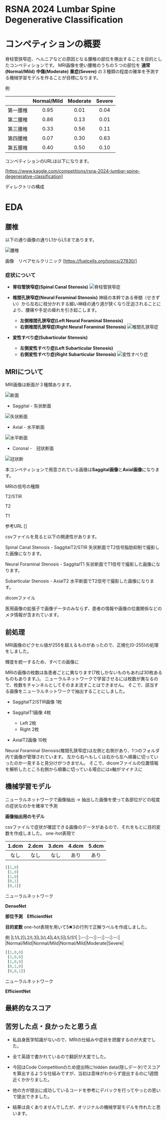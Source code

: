 # RSNA 2024 Lumbar Spine Degenerative Classification

# コンペティションの概要

脊柱管狭窄症、ヘルニアなどの原因となる腰椎の部位を検出することを目的としたコンペティションです。
MRI画像を使い腰椎のうちの５つの部位を **通常(Normal/Mild)** **中傷(Moderate)** **重症(Severe)** の３種類の程度の確率を予測する機械学習モデルを作ることが目標になります。

例

|    |Normal/Mild|Moderate|Severe|
|:--:|:--:|:--:|:--:|
|第一腰椎|0.95|0.01|0.04|
|第二腰椎|0.86|0.13|0.01|
|第三腰椎|0.33|0.56|0.11|
|第四腰椎|0.07|0.30|0.63|
|第五腰椎|0.40|0.50|0.10|

コンペティションのURLは以下になります。

[https://www.kaggle.com/competitions/rsna-2024-lumbar-spine-degenerative-classification]

ディレクトリの構成

# EDA

## 腰椎

以下の通り画像の通りL1からL5まであります。

![腰椎](https://fuelcells.org/wp/wp-content/uploads/2023/11/intervertebral-disc.jpg.webp)

画像　リペアセルクリニック
[https://fuelcells.org/topics/27830/]

### 症状について

* **脊柱管狭窄症(Spinal Canal Stenosis)**
![脊柱管狭窄症]()

* **椎間孔狭窄症(Neural Foraminal Stenosis)**
神経の本幹である脊髄（せきずい）から左右に枝分かれする細い神経の通り道が狭くなり圧迫されることにより、腰痛や手足の痺れを引き起こします。
  * **左側椎間孔狭窄症(Left Neural Foraminal Stenosis)**
  * **右側椎間孔狭窄症(Right Neural Foraminal Stenosis)**
![椎間孔狭窄症]()

* **変性すべり症(Subarticular Stenosis)**
  * **左側変性すべり症(Left Subarticular Stenosis)**
  * **右側変性すべり症(Right Subarticular Stenosis)**
![変性すべり症]()


## MRIについて

MRI画像は断面が３種類あります。

![断面](https://ilclinic.or.jp/wp/wp-content/uploads/2022/12/image-18.png)

* Saggital - 矢状断面

![矢状断面](https://ilclinic.or.jp/wp/wp-content/uploads/2022/12/image-14.png)

* Axial - 水平断面
  
![水平断面](https://ilclinic.or.jp/wp/wp-content/uploads/2022/12/image-15.png)

* Coronal -　冠状断面

![冠状断](https://ilclinic.or.jp/wp/wp-content/uploads/2022/12/image-17.png)

本コンペティションで用意されている画像は**Saggital画像**と**Axial画像**になります。

MRIの信号の種類

T2/STIR

T2

T1

参考URL
[]

csvファイルを見ると以下の関連性があります。

Spinal Canal Stenosis - SaggitalT2/STIR
矢状断面でT2信号脂肪抑制で撮影した画像になります。

Neural Foraminal Stenosis - SaggitalT1
矢状断面でT1信号で撮影した画像になります。

Subarticular Stenosis - AxialT2
水平断面でT2信号で撮影した画像になります。

dicomファイル

医用画像の拡張子で画像データのみならず、患者の情報や画像の位置関係などのメタ情報が含まれています。




## 前処理

MRI画像のピクセル値が255を超えるものがあったので、正規化(0-255)の処理をしました。

輝度を統一するため、すべての画像に

MRIの画像の枚数は各患者ごとに異なります(7枚しかないものもあれば30枚あるものもあります。)。
ニューラルネットワークで学習させるには枚数が異なるので、枚数をチャンネルとしてそのまま流すことはできません。
そこで、該当する画像をニューラルネットワークで抽出することにしました。

* SaggitalT2/STIR画像 1枚

* SaggitalT1画像 4枚
  * Left 2枚
  * Right 2枚

* AxialT2画像 10枚

Neural Foraminal Stenosis(椎間孔狭窄症)は左側と右側があり、1つのフォルダ内で画像が管理されています。
左から右へもしくは右から左へ順番に切っていったのか一見すると見分けがつきません。
そこで、dicomファイルの位置情報を解析したところ右側から順番に切っている場合にはx軸がマイナスに

## 機械学習モデル

ニューラルネットワークで画像抽出 → 抽出した画像を使って各部位がどの程度の症状なのかを確率で予測



**画像抽出用のモデル**

csvファイルで症状が確認できる画像のデータがあるので、それをもとに目的変数を作成しました。
one-hot表現で

|1.dcm|2.dcm|3.dcm|4.dcm|5.dcm|
|:--:|:--:|:--:|:--:|:--:|
|なし|なし|なし|あり|あり|
~~~python
[[1,0]
 [1,0]
 [1,0]
 [0,1]
 [0,1]]
~~~

ニューラルネットワーク

**DenseNet**


**部位予測　EfficientNet**

**目的変数**
one-hot表現を用いて5✖︎3の行列で正解ラベルを作成しました。

例
|L1/L2|L2/L3|L3/L4|L4/L5|L5/S1|
|:--:|:--:|:--:|:--:|:--:|
|Normal/Mild|Normal/Mild|Normal/Mild|Moderate|Severe|


~~~python
[[1,0,0]
 [1,0,0]
 [1,0,0]
 [0,1,0]
 [0,0,1]]
~~~

ニューラルネットワーク

**EfficientNet**



## 最終的なスコア


## 苦労した点・良かったと思う点

* 私自身医学知識がないので、MRIの仕組みや症状を把握するのが大変でした。

* 全て英語で書かれているので翻訳が大変でした。

* 今回はCode Competitionのため提出時にhidden data(隠しデータ)でスコアを算出するような仕組みですが、当初は意味がわからず提出するのに1週間近くかかりました。
* 他の方が提出に成功しているコードを参考にデバックを行ってやっとの思いで提出できました。
* 結果は良くありませんでしたが、オリジナルの機械学習モデルを作れたと思います。
